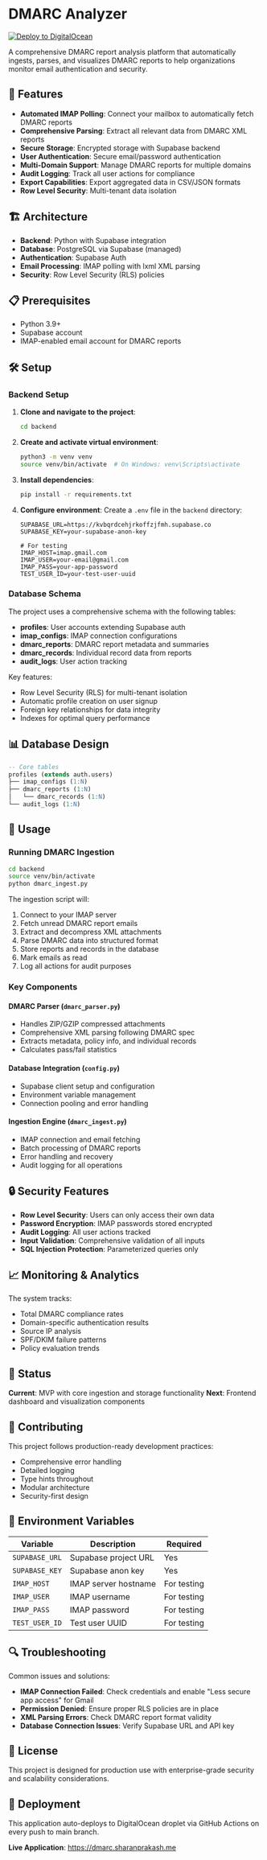 # DMARC Analyzer

[![Deploy to DigitalOcean](https://github.com/sprakas1/dmarc-analyzer/actions/workflows/deploy.yml/badge.svg)](https://github.com/sprakas1/dmarc-analyzer/actions/workflows/deploy.yml)

A comprehensive DMARC report analysis platform that automatically ingests, parses, and visualizes DMARC reports to help organizations monitor email authentication and security.

## 🚀 Features

- **Automated IMAP Polling**: Connect your mailbox to automatically fetch DMARC reports
- **Comprehensive Parsing**: Extract all relevant data from DMARC XML reports
- **Secure Storage**: Encrypted storage with Supabase backend
- **User Authentication**: Secure email/password authentication
- **Multi-Domain Support**: Manage DMARC reports for multiple domains
- **Audit Logging**: Track all user actions for compliance
- **Export Capabilities**: Export aggregated data in CSV/JSON formats
- **Row Level Security**: Multi-tenant data isolation

## 🏗️ Architecture

- **Backend**: Python with Supabase integration
- **Database**: PostgreSQL via Supabase (managed)
- **Authentication**: Supabase Auth
- **Email Processing**: IMAP polling with lxml XML parsing
- **Security**: Row Level Security (RLS) policies

## 📋 Prerequisites

- Python 3.9+
- Supabase account
- IMAP-enabled email account for DMARC reports

## 🛠️ Setup

### Backend Setup

1. **Clone and navigate to the project**:
   ```bash
   cd backend
   ```

2. **Create and activate virtual environment**:
   ```bash
   python3 -m venv venv
   source venv/bin/activate  # On Windows: venv\Scripts\activate
   ```

3. **Install dependencies**:
   ```bash
   pip install -r requirements.txt
   ```

4. **Configure environment**:
   Create a `.env` file in the `backend` directory:
   ```env
   SUPABASE_URL=https://kvbqrdcehjrkoffzjfmh.supabase.co
   SUPABASE_KEY=your-supabase-anon-key
   
   # For testing
   IMAP_HOST=imap.gmail.com
   IMAP_USER=your-email@gmail.com
   IMAP_PASS=your-app-password
   TEST_USER_ID=your-test-user-uuid
   ```

### Database Schema

The project uses a comprehensive schema with the following tables:

- **profiles**: User accounts extending Supabase auth
- **imap_configs**: IMAP connection configurations
- **dmarc_reports**: DMARC report metadata and summaries
- **dmarc_records**: Individual record data from reports
- **audit_logs**: User action tracking

Key features:
- Row Level Security (RLS) for multi-tenant isolation
- Automatic profile creation on user signup
- Foreign key relationships for data integrity
- Indexes for optimal query performance

## 📊 Database Design

```sql
-- Core tables
profiles (extends auth.users)
├── imap_configs (1:N)
├── dmarc_reports (1:N)
│   └── dmarc_records (1:N)
└── audit_logs (1:N)
```

## 🔧 Usage

### Running DMARC Ingestion

```bash
cd backend
source venv/bin/activate
python dmarc_ingest.py
```

The ingestion script will:
1. Connect to your IMAP server
2. Fetch unread DMARC report emails
3. Extract and decompress XML attachments
4. Parse DMARC data into structured format
5. Store reports and records in the database
6. Mark emails as read
7. Log all actions for audit purposes

### Key Components

#### DMARC Parser (`dmarc_parser.py`)
- Handles ZIP/GZIP compressed attachments
- Comprehensive XML parsing following DMARC spec
- Extracts metadata, policy info, and individual records
- Calculates pass/fail statistics

#### Database Integration (`config.py`)
- Supabase client setup and configuration
- Environment variable management
- Connection pooling and error handling

#### Ingestion Engine (`dmarc_ingest.py`)
- IMAP connection and email fetching
- Batch processing of DMARC reports
- Error handling and recovery
- Audit logging for all operations

## 🔒 Security Features

- **Row Level Security**: Users can only access their own data
- **Password Encryption**: IMAP passwords stored encrypted
- **Audit Logging**: All user actions tracked
- **Input Validation**: Comprehensive validation of all inputs
- **SQL Injection Protection**: Parameterized queries only

## 📈 Monitoring & Analytics

The system tracks:
- Total DMARC compliance rates
- Domain-specific authentication results
- Source IP analysis
- SPF/DKIM failure patterns
- Policy evaluation trends

## 🚦 Status

**Current**: MVP with core ingestion and storage functionality
**Next**: Frontend dashboard and visualization components

## 🤝 Contributing

This project follows production-ready development practices:
- Comprehensive error handling
- Detailed logging
- Type hints throughout
- Modular architecture
- Security-first design

## 📝 Environment Variables

| Variable | Description | Required |
|----------|-------------|----------|
| `SUPABASE_URL` | Supabase project URL | Yes |
| `SUPABASE_KEY` | Supabase anon key | Yes |
| `IMAP_HOST` | IMAP server hostname | For testing |
| `IMAP_USER` | IMAP username | For testing |
| `IMAP_PASS` | IMAP password | For testing |
| `TEST_USER_ID` | Test user UUID | For testing |

## 🔍 Troubleshooting

Common issues and solutions:
- **IMAP Connection Failed**: Check credentials and enable "Less secure app access" for Gmail
- **Permission Denied**: Ensure proper RLS policies are in place
- **XML Parsing Errors**: Check DMARC report format validity
- **Database Connection Issues**: Verify Supabase URL and API key

## 📄 License

This project is designed for production use with enterprise-grade security and scalability considerations.

## 🚀 Deployment

This application auto-deploys to DigitalOcean droplet via GitHub Actions on every push to main branch.

**Live Application**: https://dmarc.sharanprakash.me 